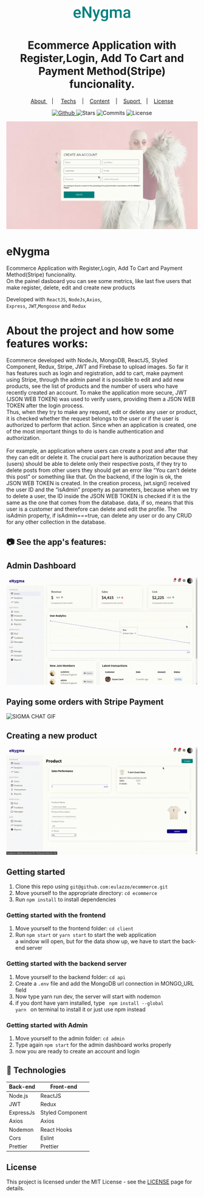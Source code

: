 <h1 align="center">
   <img alt="sigma" src="github/eNygma.svg" width="150px" />
</h1>
  
<div align="center">
  <h1>Ecommerce Application with Register,Login, Add To Cart and Payment Method(Stripe) funcionality. </h1>
</div>

<p align="center" >
  <a href="#-sobre-a-aplica%C3%A7%C3%A3o"> About </a> &nbsp;&nbsp;&nbsp;| &nbsp;&nbsp;&nbsp;
  <a href="#-tecnologias">Techs</a> &nbsp;&nbsp;&nbsp;|&nbsp;&nbsp;&nbsp;
  <a href="#-conteúdos-aplicados"> Content</a> &nbsp;&nbsp;&nbsp;|&nbsp;&nbsp;&nbsp;
  <a href="#-suporte"> Suport </a> &nbsp;&nbsp;&nbsp;|&nbsp;&nbsp;&nbsp;
  <a href="#-licen%C3%A7a">License</a>
</p>

<p align="center">
  <a href="https://github.com/eulazzo" target="_blank">
    <img src="https://img.shields.io/static/v1?label=author&message=eulazzo&color=D90D32&labelColor=008080" alt="Github"> 
  </a>
    <img src="https://img.shields.io/github/stars/eulazzo/ecommerce?color=D90D32&labelColor=008080" alt="Stars">
  <img src="https://img.shields.io/github/last-commit/eulazzo/ecommerce?color=D90D32&labelColor=008080" alt="Commits">
  <img src="https://img.shields.io/static/v1?label=license&message=MIT&color=D90D32&labelColor=008080" alt="License">
</p>

 ![SIGMA CHAT GIF](github/loginAndRegister.gif)

# eNygma

<p>Ecommerce Application with Register,Login, Add To Cart and Payment Method(Stripe) funcionality. <br>
On the painel dasboard you can see some metrics, like last five users that make register, delete, edit and create new products<br>
<p>Developed with <code>ReactJS</code>, <code>NodeJs</code>,<code>Axios</code>,</br><code>Express</code>, <code>JWT</code>,<code>Mongoose</code>  and <code>Redux</code> </p> 

# About the project and how some features works:
<p>
Ecommerce developed with NodeJs, MongoDB, ReactJS, Styled Component, Redux, Stripe, JWT and Firebase to upload images. So far it has features such as login and registration, add to cart, make payment using Stripe, through the admin panel it is possible to edit and add new products, see the list of products and the number of users who have recently created an account.  
   To make the application more secure, JWT (JSON WEB TOKEN) was used to verify users, providing them a JSON WEB TOKEN after the login process.</br> 
   Thus, when they try to make any request, edit or delete any user or product, it is checked whether the request belongs to the user or  if the user is authorized to perform that action. Since when an application is created, one of the most important things to do is handle authentication and authorization.</br></br> For example, an application where users can create a post and after that they can edit or delete it. The crucial part here is authorization because they (users) should be able to delete only their respective posts, if they try to delete posts from other users they should get an error like “You can't delete this post” or something like that.  
   On the backend, if the login is ok, the JSON WEB TOKEN is created. In the creation process, jwt.sign() received the user ID and the “isAdmin” property as parameters, because when we try to delete a user, the ID inside the JSON WEB TOKEN is checked if it is the same as the one that comes from the database. data, if so, means that this user is a customer and therefore can delete and edit the profile. The isAdmin property, if isAdmin===true, can delete any user or do any CRUD for any other collection in the database.
<p/>

 ## :camera: See the app's features:

<h2>Admin Dashboard</h2>

![SIGMA CHAT GIF](github/0-AdminDashboard.gif) 

<h2>Paying some orders with Stripe Payment</h2>

![SIGMA CHAT GIF](github/3-payingStripe.gif) 

<h2>Creating a new product</h2>

![SIGMA CHAT GIF](github/2-creatingAnewProduct.gif) 

 
## Getting started

1. Clone this repo using `git@github.com:eulazzo/ecommerce.git`
2. Move yourself to the appropriate directory: `cd ecommerce`<br />
3. Run `npm install` to install dependencies<br />

### Getting started with the frontend

1. Move yourself to the frontend folder: `cd client` <br>
2. Run `npm start` or `yarn start` to start the web application <br>
a window will open, but for the data show up, we have to start the back-end server

### Getting started with the backend server

1. Move yourself to the backend folder: `cd api`
2. Create a `.env` file and add the MongoDB url connection in MONGO_URL field
3. Now type yarn run dev, the server will start with nodemon<br>
4. if you dont have yarn installed, type <code> npm install --global yarn </code> on terminal to install it or just use npm instead <br>

### Getting started with Admin
1. Move yourself to the admin folder: `cd admin`
2. Type again <code>npm start</code> for the admin dashboard works properly <br>
3. now you are ready to create an account and login

## :rocket: Technologies

<table>
   
  <thead>
    <th>Back-end</th>
    <th>Front-end</th>
  </thead>
   
  <tbody>
    <tr>
      <td>Node.js</td>
      <td>ReactJS</td>
    </tr>
     <tr>
      <td>JWT</td>
      <td>Redux</td>
    </tr>
    <tr>
      <td>ExpressJs</td>
      <td>Styled Component</td>
    </tr>
    <tr>
      <td>Axios</td>
      <td>Axios</td>
    </tr>
    <tr>
      <td>Nodemon</td>
      <td>React Hooks</td>
    </tr>
    <tr>
      <td>Cors</td>
      <td>Eslint</td>
    </tr>
    <tr>
      <td>Prettier</td>
      <td>Prettier</td>
    </tr>
  </tbody>
  
</table>

## License

This project is licensed under the MIT License - see the [LICENSE](https://opensource.org/licenses/MIT) page for details.
<!-- <h4>Techs:</h4>

![image](https://img.shields.io/badge/React-20232A?style=for-the-badge&logo=react&logoColor=61DAFB)  
![image](https://img.shields.io/badge/Node.js-43853D?style=for-the-badge&logo=node.js&logoColor=white)

  -->

 

 
 

